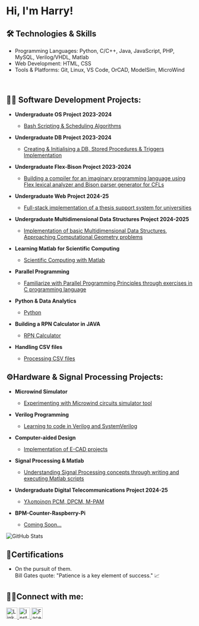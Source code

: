 <h1>Hi, I'm Harry! </h1>


<h2>🛠️ Technologies & Skills</h2>

- Programming Languages: Python, C/C++, Java, JavaScript, PHP, MySQL, Verilog/VHDL, Matlab
- Web Development: HTML, CSS
- Tools & Platforms: Git, Linux, VS Code, OrCAD, ModelSim, MicroWind

<br>

<h2>👨‍💻 Software Development Projects:</h2>

- <b>Undergraduate OS Project 2023-2024</b>
  - [Bash Scripting & Scheduling Algorithms](https://github.com/VARANE2003/Bash_Scripting)

- <b>Undergraduate DB Project 2023-2024</b>
  - [Creating & Initialising a DB, Stored Procedures & Triggers Implementation](https://github.com/VARANE2003/DATABASES-PROJECT-2023-24)
 
- <b>Undergraduate Flex-Bison Project 2023-2024</b>
  - [Building a compiler for an imaginary programming language using Flex lexical analyzer and Bison parser generator for CFLs](https://github.com/VARANE2003/Flex-Bison-Project-2024)

- <b>Undergraduate Web Project 2024-25</b>
  - [Full-stack implementation of a thesis support system for universities](https://github.com/VARANE2003/Web-Project-2024)
 
- <b>Undergraduate Multidimensional Data Structures Project 2024-2025</b>
  - [Implementation of basic Multidimensional Data Structures, Approaching Computational Geometry problems](https://github.com/VARANE2003/Multidimensional-Data-Structures)

- <b>Learning Matlab for Scientific Computing</b>
  - [Scientific Computing with Matlab](https://github.com/VARANE2003/Scientific-Computing)

- <b>Parallel Programming</b>
  - [Familiarize with Parallel Programming Principles through exercises in C programming language](https://github.com/VARANE2003/Parallel-Processing)

- <b>Python & Data Analytics</b>
  - [Python](https://github.com/VARANE2003/Python)
  
- <b>Building a RPN Calculator in JAVA</b>
  - [RPN Calculator](https://github.com/VARANE2003/RPN-Calculator)

- <b>Handling CSV files</b>
  - [Processing CSV files](https://github.com/VARANE2003/CSV-PROCESSING)
  

  
<h2>⚙️Hardware & Signal Processing Projects:</h2>

- <b>Microwind Simulator</b>
  - [Experimenting with Microwind circuits simulator tool](https://github.com/VARANE2003/Microwind-Circuits-Simulations)

- <b>Verilog Programming</b>
  - [Learning to code in Verilog and SystemVerilog](https://github.com/VARANE2003/Verilog-Programming)
 
- <b>Computer-aided Design</b>
  - [Implementation of E-CAD projects](https://github.com/harryanst/E-CAD)
 
- <b>Signal Processing & Matlab</b>
  - [Understanding Signal Processing concepts through writing and executing Matlab scripts](https://github.com/VARANE2003/Signal-Processing-Matlab)
 
- <b>Undergraduate Digital Telecommunications Project 2024-25</b>
  - [Υλοποίηση PCM, DPCM, M-PAM](https://github.com/harryanst/Digital-Telecommunications-Project-24-25)
  
- <b> BPM-Counter-Raspberry-Pi</b>
  - [Coming Soon...](https://github.com/VARANE2003/BPM-Counter-Raspberry-Pi)
  





![GitHub Stats](https://github-readme-stats.vercel.app/api?username=harryanst&show_icons=true&theme=dark)




 
 <h2>📜Certifications</h2>

 - On the pursuit of them.
   <br>Bill Gates quote: "Patience is a key element of success." 📈


<h2>🤳🏽Connect with me:</h2>
<p>
  <a href="https://www.linkedin.com/in/harry-anastasiou">
    <img src="https://upload.wikimedia.org/wikipedia/commons/c/ca/LinkedIn_logo_initials.png" alt="LinkedIn" style="width: 30px; height: 30px;">
  </a>
  <a href="https://www.instagram.com/harry_anst">
    <img src="https://upload.wikimedia.org/wikipedia/commons/a/a5/Instagram_icon.png" alt="Instagram" style="width: 30px; height: 30px;">
  </a>
  <a href="https://www.facebook.com/profile.php?id=100033056991161">
    <img src="https://upload.wikimedia.org/wikipedia/commons/5/51/Facebook_f_logo_%282019%29.svg" alt="Facebook" style="width: 30px; height: 30px;">
  </a>
</p>
